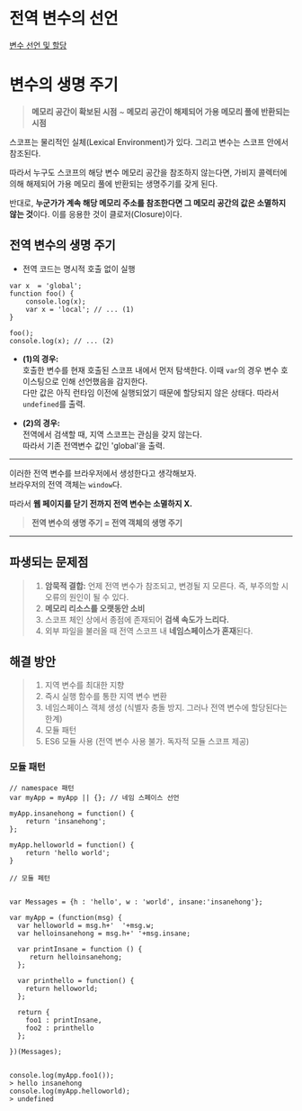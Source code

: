 # **전역 변수의 선언**

[변수 선언 및 할당](#변수-선언-및-할당__210607)

# **변수의 생명 주기**

> **메모리 공간이 확보된 시점** ~
> **메모리 공간이 해제되어 가용 메모리 풀에 반환되는 시점**

스코프는 물리적인 실체(Lexical Environment)가 있다. 그리고 변수는 스코프 안에서 참조된다.

따라서 누구도 스코프의 해당 변수 메모리 공간을 참조하지 않는다면, 가비지 콜렉터에 의해 해제되어 가용 메모리 풀에 반환되는 생명주기를 갖게 된다.

반대로, **누군가가 계속 해당 메모리 주소를 참조한다면 그 메모리 공간의 값은 소멸하지 않는 것**이다. 이를 응용한 것이 클로저(Closure)이다.

## **전역 변수의 생명 주기**

- 전역 코드는 명시적 호출 없이 실행

```
var x  = 'global';
function foo() {
    console.log(x);
    var x = 'local'; // ... (1)
}

foo();
console.log(x); // ... (2)
```

- **(1)의 경우:**  
  호출한 변수를 현재 호출된 스코프 내에서 먼저 탐색한다. 이때 `var`의 경우 변수 호이스팅으로 인해 선언했음을 감지한다.  
  다만 값은 아직 런타임 이전에 실행되었기 때문에 할당되지 않은 상태다. 따라서 `undefined`를 출력.

- **(2)의 경우:**  
  전역에서 검색할 때, 지역 스코프는 관심을 갖지 않는다.  
  따라서 기존 전역변수 값인 'global'을 출력.

---

이러한 전역 변수를 브라우저에서 생성한다고 생각해보자.  
브라우저의 전역 객체는 `window`다.

따라서 **웹 페이지를 닫기 전까지 전역 변수는 소멸하지 X.**

> **전역 변수의 생명 주기 = 전역 객체의 생명 주기**

---

## **파생되는 문제점**

> 1.  **암묵적 결합:** 언제 전역 변수가 참조되고, 변경될 지 모른다. 즉, 부주의할 시 오류의 원인이 될 수 있다.
> 2.  **메모리 리소스를 오랫동안 소비**
> 3.  스코프 체인 상에서 종점에 존재되어 **검색 속도가 느리다.**
> 4.  외부 파일을 불러올 때 전역 스코프 내 **네임스페이스가 혼재**된다.

## **해결 방안**

> 1.  지역 변수를 최대한 지향
> 2.  즉시 실행 함수를 통한 지역 변수 변환
> 3.  네임스페이스 객체 생성 (식별자 충돌 방지. 그러나 전역 변수에 할당된다는 한계)
> 4.  모듈 패턴
> 5.  ES6 모듈 사용 (전역 변수 사용 불가. 독자적 모듈 스코프 제공)

### 모듈 패턴

```
// namespace 패턴
var myApp = myApp || {}; // 네임 스페이스 선언

myApp.insanehong = function() {
    return 'insanehong';
};

myApp.helloworld = function() {
    return 'hello world';
}

// 모듈 페턴


var Messages = {h : 'hello', w : 'world', insane:'insanehong'};

var myApp = (function(msg) {
  var helloworld = msg.h+'  '+msg.w;
  var helloinsanehong = msg.h+' '+msg.insane;

  var printInsane = function () {
     return helloinsanehong;
  };

  var printhello = function() {
    return helloworld;
  };

  return {
    foo1 : printInsane,
    foo2 : printhello
  };

})(Messages);


console.log(myApp.foo1());
> hello insanehong
console.log(myApp.helloworld);
> undefined
```
